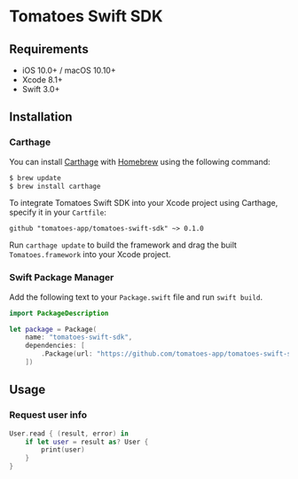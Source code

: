 # Tomatoes Swift SDK

## Requirements

- iOS 10.0+ / macOS 10.10+
- Xcode 8.1+
- Swift 3.0+

## Installation
### Carthage

You can install [Carthage](https://github.com/Carthage/Carthage) with [Homebrew](http://brew.sh/) using the following command:

```bash
$ brew update
$ brew install carthage
```

To integrate Tomatoes Swift SDK into your Xcode project using Carthage, specify it in your `Cartfile`:

```ogdl
github "tomatoes-app/tomatoes-swift-sdk" ~> 0.1.0
```

Run `carthage update` to build the framework and drag the built `Tomatoes.framework` into your Xcode project.

### Swift Package Manager

Add the following text to your `Package.swift` file and run `swift build`.

```Swift
import PackageDescription

let package = Package(
    name: "tomatoes-swift-sdk",
    dependencies: [
        .Package(url: "https://github.com/tomatoes-app/tomatoes-swift-sdk.git", Version(0,1,0))
    ])
````
## Usage

### Request user info

```Swift
User.read { (result, error) in
    if let user = result as? User {
        print(user)
    }
}
````
